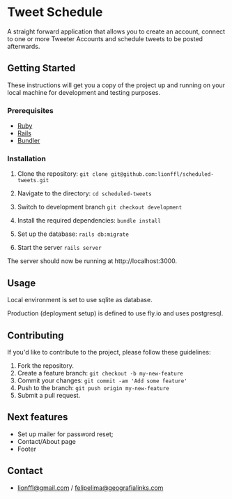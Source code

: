 # Tweet Schedule

A straight forward application that allows you to create an account, connect to one or more Tweeter Accounts and schedule tweets to be posted afterwards.

## Getting Started

These instructions will get you a copy of the project up and running on your local machine for development and testing purposes.

### Prerequisites

- [Ruby](https://www.ruby-lang.org/en/downloads/)
- [Rails](https://rubyonrails.org/)
- [Bundler](https://bundler.io/)

### Installation

1. Clone the repository: `git clone git@github.com:lionffl/scheduled-tweets.git`

2. Navigate to the directory: `cd scheduled-tweets`

3. Switch to development branch `git checkout development`

4. Install the required dependencies: `bundle install`

5. Set up the database: `rails db:migrate`

6. Start the server `rails server`

The server should now be running at http://localhost:3000.

## Usage

Local environment is set to use sqlite as database.

Production (deployment setup) is defined to use fly.io and uses postgresql.

## Contributing

If you'd like to contribute to the project, please follow these guidelines:

1. Fork the repository.
2. Create a feature branch: `git checkout -b my-new-feature`
3. Commit your changes: `git commit -am 'Add some feature'`
4. Push to the branch: `git push origin my-new-feature`
5. Submit a pull request.

## Next features

* Set up mailer for password reset;
* Contact/About page
* Footer

## Contact

* lionffl@gmail.com / felipelima@geografialinks.com

